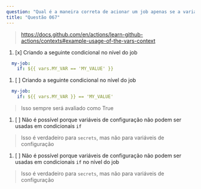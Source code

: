 ```yaml
---
question: "Qual é a maneira correta de acionar um job apenas se a variável de configuração `MY_VAR` tiver o valor de `MY_VALUE`?"
title: "Questão 067"
---
```


> https://docs.github.com/en/actions/learn-github-actions/contexts#example-usage-of-the-vars-context
1. [x] Criando a seguinte condicional no nível do job
```yaml
  my-job:
    if: ${{ vars.MY_VAR == 'MY_VALUE' }}
```
1. [ ] Criando a seguinte condicional no nível do job
```yaml
  my-job:
    if: ${{ vars.MY_VAR }} == 'MY_VALUE'
```
> Isso sempre será avaliado como True
1. [ ] Não é possível porque variáveis de configuração não podem ser usadas em condicionais `if`
> Isso é verdadeiro para `secrets`, mas não para variáveis de configuração
1. [ ] Não é possível porque variáveis de configuração não podem ser usadas em condicionais `if` no nível do job
> Isso é verdadeiro para `secrets`, mas não para variáveis de configuração
